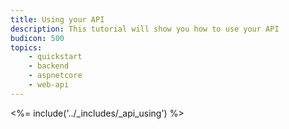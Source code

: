 ```yaml
---
title: Using your API
description: This tutorial will show you how to use your API
budicon: 500
topics:
    - quickstart
    - backend
    - aspnetcore
    - web-api
---
```


<%= include('../_includes/_api_using') %>